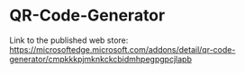# QR-Code-Generator

Link to the published web store: https://microsoftedge.microsoft.com/addons/detail/qr-code-generator/cmpkkkpjmknkckcbidmhpegpgpcjlapb
